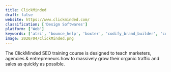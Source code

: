 ```yaml
---
title: ClickMinded
draft: false 
website: https://www.clickminded.com/
classification: ['Design Softwares']
platform: ['Web']
keywords: ['atri', 'bounce_help', 'boxter', 'codify_brand_builder', 'contentupgrade.me', 'inboundio', 'iterable', 'maaxmarket', 'marketplace-quote', 'optkit', 'pardot', 'saleswings', 'spectate', 'sumo', 'techiterian_socialmail', 'zendesk_chat', 'picreel']
image: 2020/04/ClickMinded.png
---
```

The ClickMinded SEO training course is designed to teach marketers, agencies & entrepreneurs how to massively grow their organic traffic and sales as quickly as possible.